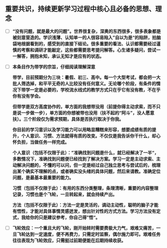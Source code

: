 ## 重要共识，持续更新学习过程中核心且必备的思想、理念

- [ ] **“没有问题，就是最大的问题”。世界很复杂，深奥的东西很多，很多表象都是被刻意营造的。学识浅薄、认知单一的人很容易陷入”自以为是“的陷阱，拍脑袋地根据看到的，感受到的直接下结论。很多重要的看法、认识都需要经过谨慎的考察和调研才能敲定，这些都需要思考提问解答。心生诸多疑问，尝试一一解答，拥抱未知，承认无知才是应有的状态。**

  

- [ ] **本条目作为带学的宗旨，仔细阅读理解深意**

  **带学，目前预期分为三块：暑假、初三、高中。每一个大型考试，都会把一大批人筛选掉，和平平无奇的人比较没有任何意义。无论哪个阶段，有条件的情况下带学一定是必要的，学校流水线式的教学方式只在乎它有没有教，不在乎你有没有学会。**

  **但带学是双方高度协作的，单方面的我想带没用（前提你得主动求索，而不只是说一步做一步），单方面的你想被带也没用（扶不起的“阿斗”，没人愿意扶）。三个阶段仅为需求预期，具体是否执行取决于你我。**

  **你目前的学习意识以及学习能力可以用略显糟糕来形容，想要成绩有质的提升，个人意识、习惯、方法就得有质的改变。不仅仅是我告诉你干什么，却心怀负担，当做任务一样完成。**

  ​	**个人意识（包括不仅限于此）：”准确找到问题是什么，就已经解决了一半“，多数情况下，准确找到问题便已经找到了解决方案。学习一定是主动求索、主动解决问题的，不懂的可以问，但一定是经过自己独立思考与尝试后的，梳理出某个确实不理解的点，或者确实没头绪的具体问题，然后来请教。准确定位问题，是最基本最重要的能力。**

  ​	**习惯（包括不仅限于此）：有用的东西分类整理，条理清晰，重要的内容整理记录，习惯也是个飞轮，一旦转起来，就会持续产出。**

  ​	**方法（包括不仅限于此）：方法一定是灵活的，调动主动性，聪明的脑子才能有悟性，才能对具体事情灵感迸发，想出针对性的方式方法。学习方法没有定式，我给你的只是建议参考，你自己得”悟“。**

  

- [ ] **飞轮效应：一个重且大的飞轮，刚开始转时需要费极大力气，艰难又痛苦，一旦飞轮达到一定速度，便不再费力，只需定时监察，偶尔施力即可。艰难任务往往表现为飞轮效应，只需挺过前期便能在后期持续收获。**